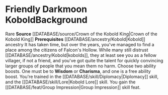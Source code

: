 ﻿---
id: '336'
name: Friendly Darkmoon Kobold
source: '[[DATABASE/source/Crown of the Kobold King|Crown of the Kobold King]]'

---
# Friendly Darkmoon Kobold<span class="item-type">Background</span>

<span class="trait-rare item-trait">Rare</span>
**Source** [[DATABASE/source/Crown of the Kobold King|Crown of the Kobold King]]
**Prerequisites** [[DATABASE/ancestry/Kobold|Kobold]] ancestry
It has taken time, but over the years, you've managed to find a place among the citizens of Falcon's Hollow. While many still distrust [[DATABASE/ancestry/Kobold|kobolds]], they at least see you as a fellow villager, if not a friend, and you've got quite the talent for quickly convincing larger groups of people that you mean them no harm.
Choose two ability boosts. One must be to **Wisdom** or **Charisma**, and one is a free ability boost.
You're trained in the [[DATABASE/skill/Diplomacy|Diplomacy]] skill, and the [[DATABASE/skill/Lore|Kobold Lore]] skill. You gain the [[DATABASE/feat/Group Impression|Group Impression]] skill feat.